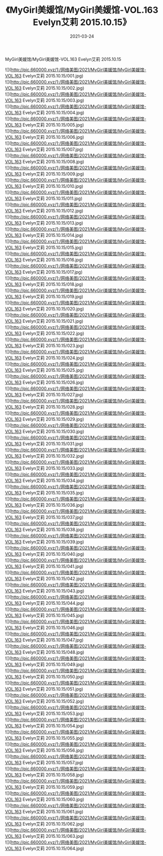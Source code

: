 ﻿---
layout: post
title:  《MyGirl美媛馆/MyGirl美媛馆-VOL.163 Evelyn艾莉 2015.10.15》
date:   2021-03-24
img: http://pic.660000.xyz/1:/网络美图/2021/MyGirl美媛馆/MyGirl美媛馆-VOL.163 Evelyn艾莉 2015.10.15/000.jpg
categories: [美女, 清纯, 唯美]
---

MyGirl美媛馆/MyGirl美媛馆-VOL.163 Evelyn艾莉 2015.10.15

 ![](http://pic.660000.xyz/1:/网络美图/2021/MyGirl美媛馆/MyGirl美媛馆-VOL.163 Evelyn艾莉 2015.10.15/001.jpg) <br>![](http://pic.660000.xyz/1:/网络美图/2021/MyGirl美媛馆/MyGirl美媛馆-VOL.163 Evelyn艾莉 2015.10.15/002.jpg) <br>![](http://pic.660000.xyz/1:/网络美图/2021/MyGirl美媛馆/MyGirl美媛馆-VOL.163 Evelyn艾莉 2015.10.15/003.jpg) <br>![](http://pic.660000.xyz/1:/网络美图/2021/MyGirl美媛馆/MyGirl美媛馆-VOL.163 Evelyn艾莉 2015.10.15/004.jpg) <br>![](http://pic.660000.xyz/1:/网络美图/2021/MyGirl美媛馆/MyGirl美媛馆-VOL.163 Evelyn艾莉 2015.10.15/005.jpg) <br>![](http://pic.660000.xyz/1:/网络美图/2021/MyGirl美媛馆/MyGirl美媛馆-VOL.163 Evelyn艾莉 2015.10.15/006.jpg) <br>![](http://pic.660000.xyz/1:/网络美图/2021/MyGirl美媛馆/MyGirl美媛馆-VOL.163 Evelyn艾莉 2015.10.15/007.jpg) <br>![](http://pic.660000.xyz/1:/网络美图/2021/MyGirl美媛馆/MyGirl美媛馆-VOL.163 Evelyn艾莉 2015.10.15/008.jpg) <br>![](http://pic.660000.xyz/1:/网络美图/2021/MyGirl美媛馆/MyGirl美媛馆-VOL.163 Evelyn艾莉 2015.10.15/009.jpg) <br>![](http://pic.660000.xyz/1:/网络美图/2021/MyGirl美媛馆/MyGirl美媛馆-VOL.163 Evelyn艾莉 2015.10.15/010.jpg) <br>![](http://pic.660000.xyz/1:/网络美图/2021/MyGirl美媛馆/MyGirl美媛馆-VOL.163 Evelyn艾莉 2015.10.15/011.jpg) <br>![](http://pic.660000.xyz/1:/网络美图/2021/MyGirl美媛馆/MyGirl美媛馆-VOL.163 Evelyn艾莉 2015.10.15/012.jpg) <br>![](http://pic.660000.xyz/1:/网络美图/2021/MyGirl美媛馆/MyGirl美媛馆-VOL.163 Evelyn艾莉 2015.10.15/013.jpg) <br>![](http://pic.660000.xyz/1:/网络美图/2021/MyGirl美媛馆/MyGirl美媛馆-VOL.163 Evelyn艾莉 2015.10.15/014.jpg) <br>![](http://pic.660000.xyz/1:/网络美图/2021/MyGirl美媛馆/MyGirl美媛馆-VOL.163 Evelyn艾莉 2015.10.15/015.jpg) <br>![](http://pic.660000.xyz/1:/网络美图/2021/MyGirl美媛馆/MyGirl美媛馆-VOL.163 Evelyn艾莉 2015.10.15/016.jpg) <br>![](http://pic.660000.xyz/1:/网络美图/2021/MyGirl美媛馆/MyGirl美媛馆-VOL.163 Evelyn艾莉 2015.10.15/017.jpg) <br>![](http://pic.660000.xyz/1:/网络美图/2021/MyGirl美媛馆/MyGirl美媛馆-VOL.163 Evelyn艾莉 2015.10.15/018.jpg) <br>![](http://pic.660000.xyz/1:/网络美图/2021/MyGirl美媛馆/MyGirl美媛馆-VOL.163 Evelyn艾莉 2015.10.15/019.jpg) <br>![](http://pic.660000.xyz/1:/网络美图/2021/MyGirl美媛馆/MyGirl美媛馆-VOL.163 Evelyn艾莉 2015.10.15/020.jpg) <br>![](http://pic.660000.xyz/1:/网络美图/2021/MyGirl美媛馆/MyGirl美媛馆-VOL.163 Evelyn艾莉 2015.10.15/021.jpg) <br>![](http://pic.660000.xyz/1:/网络美图/2021/MyGirl美媛馆/MyGirl美媛馆-VOL.163 Evelyn艾莉 2015.10.15/022.jpg) <br>![](http://pic.660000.xyz/1:/网络美图/2021/MyGirl美媛馆/MyGirl美媛馆-VOL.163 Evelyn艾莉 2015.10.15/023.jpg) <br>![](http://pic.660000.xyz/1:/网络美图/2021/MyGirl美媛馆/MyGirl美媛馆-VOL.163 Evelyn艾莉 2015.10.15/024.jpg) <br>![](http://pic.660000.xyz/1:/网络美图/2021/MyGirl美媛馆/MyGirl美媛馆-VOL.163 Evelyn艾莉 2015.10.15/025.jpg) <br>![](http://pic.660000.xyz/1:/网络美图/2021/MyGirl美媛馆/MyGirl美媛馆-VOL.163 Evelyn艾莉 2015.10.15/026.jpg) <br>![](http://pic.660000.xyz/1:/网络美图/2021/MyGirl美媛馆/MyGirl美媛馆-VOL.163 Evelyn艾莉 2015.10.15/027.jpg) <br>![](http://pic.660000.xyz/1:/网络美图/2021/MyGirl美媛馆/MyGirl美媛馆-VOL.163 Evelyn艾莉 2015.10.15/028.jpg) <br>![](http://pic.660000.xyz/1:/网络美图/2021/MyGirl美媛馆/MyGirl美媛馆-VOL.163 Evelyn艾莉 2015.10.15/029.jpg) <br>![](http://pic.660000.xyz/1:/网络美图/2021/MyGirl美媛馆/MyGirl美媛馆-VOL.163 Evelyn艾莉 2015.10.15/030.jpg) <br>![](http://pic.660000.xyz/1:/网络美图/2021/MyGirl美媛馆/MyGirl美媛馆-VOL.163 Evelyn艾莉 2015.10.15/031.jpg) <br>![](http://pic.660000.xyz/1:/网络美图/2021/MyGirl美媛馆/MyGirl美媛馆-VOL.163 Evelyn艾莉 2015.10.15/032.jpg) <br>![](http://pic.660000.xyz/1:/网络美图/2021/MyGirl美媛馆/MyGirl美媛馆-VOL.163 Evelyn艾莉 2015.10.15/033.jpg) <br>![](http://pic.660000.xyz/1:/网络美图/2021/MyGirl美媛馆/MyGirl美媛馆-VOL.163 Evelyn艾莉 2015.10.15/034.jpg) <br>![](http://pic.660000.xyz/1:/网络美图/2021/MyGirl美媛馆/MyGirl美媛馆-VOL.163 Evelyn艾莉 2015.10.15/035.jpg) <br>![](http://pic.660000.xyz/1:/网络美图/2021/MyGirl美媛馆/MyGirl美媛馆-VOL.163 Evelyn艾莉 2015.10.15/036.jpg) <br>![](http://pic.660000.xyz/1:/网络美图/2021/MyGirl美媛馆/MyGirl美媛馆-VOL.163 Evelyn艾莉 2015.10.15/037.jpg) <br>![](http://pic.660000.xyz/1:/网络美图/2021/MyGirl美媛馆/MyGirl美媛馆-VOL.163 Evelyn艾莉 2015.10.15/038.jpg) <br>![](http://pic.660000.xyz/1:/网络美图/2021/MyGirl美媛馆/MyGirl美媛馆-VOL.163 Evelyn艾莉 2015.10.15/039.jpg) <br>![](http://pic.660000.xyz/1:/网络美图/2021/MyGirl美媛馆/MyGirl美媛馆-VOL.163 Evelyn艾莉 2015.10.15/040.jpg) <br>![](http://pic.660000.xyz/1:/网络美图/2021/MyGirl美媛馆/MyGirl美媛馆-VOL.163 Evelyn艾莉 2015.10.15/041.jpg) <br>![](http://pic.660000.xyz/1:/网络美图/2021/MyGirl美媛馆/MyGirl美媛馆-VOL.163 Evelyn艾莉 2015.10.15/042.jpg) <br>![](http://pic.660000.xyz/1:/网络美图/2021/MyGirl美媛馆/MyGirl美媛馆-VOL.163 Evelyn艾莉 2015.10.15/043.jpg) <br>![](http://pic.660000.xyz/1:/网络美图/2021/MyGirl美媛馆/MyGirl美媛馆-VOL.163 Evelyn艾莉 2015.10.15/044.jpg) <br>![](http://pic.660000.xyz/1:/网络美图/2021/MyGirl美媛馆/MyGirl美媛馆-VOL.163 Evelyn艾莉 2015.10.15/045.jpg) <br>![](http://pic.660000.xyz/1:/网络美图/2021/MyGirl美媛馆/MyGirl美媛馆-VOL.163 Evelyn艾莉 2015.10.15/046.jpg) <br>![](http://pic.660000.xyz/1:/网络美图/2021/MyGirl美媛馆/MyGirl美媛馆-VOL.163 Evelyn艾莉 2015.10.15/047.jpg) <br>![](http://pic.660000.xyz/1:/网络美图/2021/MyGirl美媛馆/MyGirl美媛馆-VOL.163 Evelyn艾莉 2015.10.15/048.jpg) <br>![](http://pic.660000.xyz/1:/网络美图/2021/MyGirl美媛馆/MyGirl美媛馆-VOL.163 Evelyn艾莉 2015.10.15/049.jpg) <br>![](http://pic.660000.xyz/1:/网络美图/2021/MyGirl美媛馆/MyGirl美媛馆-VOL.163 Evelyn艾莉 2015.10.15/050.jpg) <br>![](http://pic.660000.xyz/1:/网络美图/2021/MyGirl美媛馆/MyGirl美媛馆-VOL.163 Evelyn艾莉 2015.10.15/051.jpg) <br>![](http://pic.660000.xyz/1:/网络美图/2021/MyGirl美媛馆/MyGirl美媛馆-VOL.163 Evelyn艾莉 2015.10.15/052.jpg) <br>![](http://pic.660000.xyz/1:/网络美图/2021/MyGirl美媛馆/MyGirl美媛馆-VOL.163 Evelyn艾莉 2015.10.15/053.jpg) <br>![](http://pic.660000.xyz/1:/网络美图/2021/MyGirl美媛馆/MyGirl美媛馆-VOL.163 Evelyn艾莉 2015.10.15/054.jpg) <br>![](http://pic.660000.xyz/1:/网络美图/2021/MyGirl美媛馆/MyGirl美媛馆-VOL.163 Evelyn艾莉 2015.10.15/055.jpg) <br>![](http://pic.660000.xyz/1:/网络美图/2021/MyGirl美媛馆/MyGirl美媛馆-VOL.163 Evelyn艾莉 2015.10.15/056.jpg) <br>![](http://pic.660000.xyz/1:/网络美图/2021/MyGirl美媛馆/MyGirl美媛馆-VOL.163 Evelyn艾莉 2015.10.15/057.jpg) <br>![](http://pic.660000.xyz/1:/网络美图/2021/MyGirl美媛馆/MyGirl美媛馆-VOL.163 Evelyn艾莉 2015.10.15/058.jpg) <br>![](http://pic.660000.xyz/1:/网络美图/2021/MyGirl美媛馆/MyGirl美媛馆-VOL.163 Evelyn艾莉 2015.10.15/059.jpg) <br>![](http://pic.660000.xyz/1:/网络美图/2021/MyGirl美媛馆/MyGirl美媛馆-VOL.163 Evelyn艾莉 2015.10.15/060.jpg) <br>![](http://pic.660000.xyz/1:/网络美图/2021/MyGirl美媛馆/MyGirl美媛馆-VOL.163 Evelyn艾莉 2015.10.15/061.jpg) <br>![](http://pic.660000.xyz/1:/网络美图/2021/MyGirl美媛馆/MyGirl美媛馆-VOL.163 Evelyn艾莉 2015.10.15/062.jpg) <br>![](http://pic.660000.xyz/1:/网络美图/2021/MyGirl美媛馆/MyGirl美媛馆-VOL.163 Evelyn艾莉 2015.10.15/063.jpg) <br>![](http://pic.660000.xyz/1:/网络美图/2021/MyGirl美媛馆/MyGirl美媛馆-VOL.163 Evelyn艾莉 2015.10.15/064.jpg) <br>